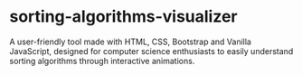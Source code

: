 # sorting-algorithms-visualizer
A user-friendly tool made with HTML, CSS, Bootstrap and Vanilla JavaScript, designed for computer science enthusiasts to easily understand sorting algorithms through interactive animations.
